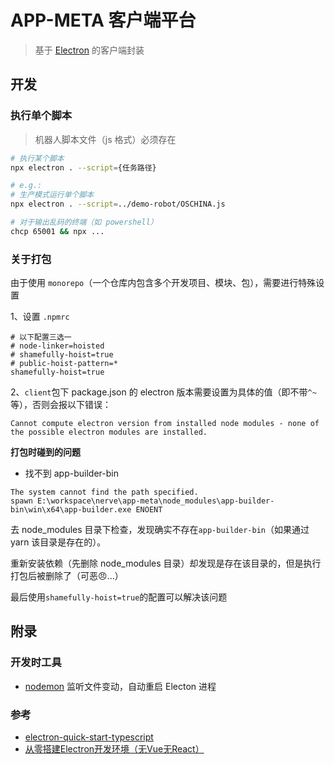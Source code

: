 # APP-META 客户端平台
> 基于 [Electron](https://www.electronjs.org/) 的客户端封装

## 开发

### 执行单个脚本
> 机器人脚本文件（js 格式）必须存在

```bash
# 执行某个脚本
npx electron . --script={任务路径}

# e.g.:
# 生产模式运行单个脚本
npx electron . --script=../demo-robot/OSCHINA.js

# 对于输出乱码的终端（如 powershell）
chcp 65001 && npx ...
```

### 关于打包

由于使用 `monorepo`（一个仓库内包含多个开发项目、模块、包），需要进行特殊设置

1、设置 `.npmrc`

```shell
# 以下配置三选一
# node-linker=hoisted
# shamefully-hoist=true
# public-hoist-pattern=*
shamefully-hoist=true
```

2、`client`包下 package.json 的 electron 版本需要设置为具体的值（即不带`^~`等），否则会报以下错误：

```text
Cannot compute electron version from installed node modules - none of the possible electron modules are installed.
```

**打包时碰到的问题**

* 找不到 app-builder-bin

```log
The system cannot find the path specified.
spawn E:\workspace\nerve\app-meta\node_modules\app-builder-bin\win\x64\app-builder.exe ENOENT
```

去 node_modules 目录下检查，发现确实不存在`app-builder-bin`（如果通过 yarn 该目录是存在的）。

重新安装依赖（先删除 node_modules 目录）却发现是存在该目录的，但是执行打包后被删除了（可恶😠...）

最后使用`shamefully-hoist=true`的配置可以解决该问题

## 附录

### 开发时工具

* [nodemon](https://github.com/remy/nodemon) 监听文件变动，自动重启 Electon 进程

### 参考

* [electron-quick-start-typescript](https://github.com/electron/electron-quick-start-typescript)
* [从零搭建Electron开发环境（无Vue无React）](https://zhuanlan.zhihu.com/p/601918587)
